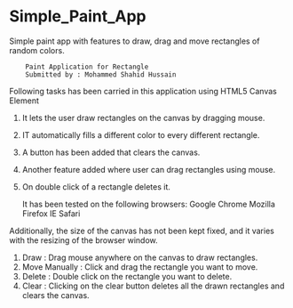 # Simple_Paint_App
Simple paint app with features to draw, drag and move rectangles of random colors.



		Paint Application for Rectangle
		Submitted by : Mohammed Shahid Hussain



Following tasks has been carried in this application using HTML5 Canvas Element

1.	It lets the user draw rectangles on the canvas by dragging mouse.
2.	IT automatically fills a different color to every different rectangle.
3.	A button has been added that clears the canvas.
4.	Another feature added where user can drag rectangles using mouse.
5.	On double click of a rectangle deletes it.

	It has been tested on the following browsers:
			Google Chrome
			Mozilla Firefox
			IE
			Safari

Additionally, the size of the canvas has not been kept fixed, and it varies with the resizing of the browser window.
	
1. Draw : Drag mouse anywhere on the canvas to draw rectangles.
2. Move	Manually : Click and drag the rectangle you want to move.
3. Delete : Double click on the rectangle you want to delete.
4. Clear : Clicking on the clear button deletes all the drawn rectangles and clears the canvas.

